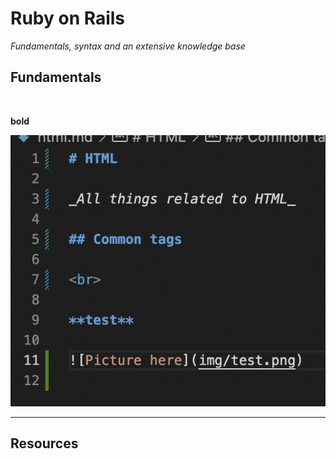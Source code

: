 # Ruby on Rails

_Fundamentals, syntax and an extensive knowledge base_

## Fundamentals

<br>

**bold**

![Picture here](img/code_sample.png)
___

## **Resources**

<br>
